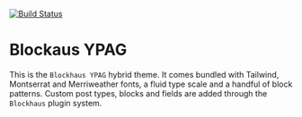 [![Build Status](https://travis-ci.org/Automattic/_s.svg?branch=master)](https://travis-ci.org/Automattic/_s)

# Blockaus YPAG

This is the `Blockhaus YPAG` hybrid theme. It comes bundled with Tailwind, Montserrat and Merriweather fonts, a fluid type scale and a handful of block patterns. Custom post types, blocks and fields are added through the `Blockhaus` plugin system.
